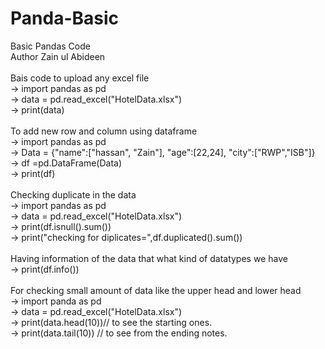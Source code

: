 # Panda-Basic
Basic Pandas Code
<br>
Author Zain ul Abideen
<br>
<br>
Bais code to upload any excel file
<br>
 ->   import pandas as pd
 <br>
 ->  data = pd.read_excel("HotelData.xlsx")
 <br>
 ->   print(data)
 <br>
 <br>
To add new row and column using dataframe
<br>
 ->   import pandas as pd
 <br>
 ->    Data = {"name":["hassan", "Zain"],
               "age":[22,24],
               "city":["RWP","ISB"]}
               <br>
 ->   df =pd.DataFrame(Data)
 <br>
 ->   print(df)
 <br>
 <br>
Checking duplicate in the data
<br>
->   import pandas as pd
<br>
 ->  data = pd.read_excel("HotelData.xlsx")
 <br>
 ->  print(df.isnull().sum())
 <br>
 ->  print("checking for diplicates=",df.duplicated().sum())
 <br>
 <br>
Having information of the data that what kind of datatypes we have
<br>
 -> print(df.info())
<br>
<br>
 For checking small amount of data like the upper head and lower head
 <br>
 -> import panda as pd
 <br>
 -> data = pd.read_excel("HotelData.xlsx")
 <br>
 -> print(data.head(10))// to see the starting ones.
 <br>
 -> print(data.tail(10)) // to see from the ending notes.
 <br>
